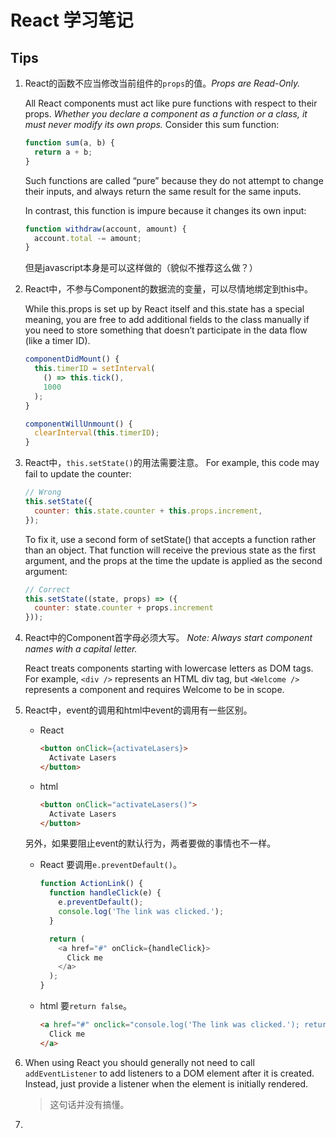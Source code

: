 # React 学习笔记

## Tips
1. React的函数不应当修改当前组件的`props`的值。*Props are Read-Only.*

   All React components must act like pure functions with respect to their props. *Whether you declare a component as a function or a class, it must never modify its own props.* Consider this sum function:
   ```javascript
   function sum(a, b) {
     return a + b;
   }
   ```
   Such functions are called “pure” because they do not attempt to change their inputs, and always return the same result for the same inputs.

   In contrast, this function is impure because it changes its own input:
   ```javascript
   function withdraw(account, amount) {
     account.total -= amount;
   }
   ```

   但是javascript本身是可以这样做的（貌似不推荐这么做？）
   
2. React中，不参与Component的数据流的变量，可以尽情地绑定到this中。

   While this.props is set up by React itself and this.state has a special meaning, you are free to add additional fields to the class manually if you need to store something that doesn’t participate in the data flow (like a timer ID).
   ```javascript
   componentDidMount() {
     this.timerID = setInterval(
       () => this.tick(),
       1000
     );
   }

   componentWillUnmount() {
     clearInterval(this.timerID);
   }
   ```

3. React中，`this.setState()`的用法需要注意。
   For example, this code may fail to update the counter:
   ```javascript
   // Wrong
   this.setState({
     counter: this.state.counter + this.props.increment,
   });
   ```

   To fix it, use a second form of setState() that accepts a function rather than an object. That    function will receive the previous state as the first argument, and the props at the time the update    is applied as the second argument:
   ```javascript
   // Correct
   this.setState((state, props) => ({
     counter: state.counter + props.increment
   }));
   ```

4. React中的Component首字母必须大写。
   *Note: Always start component names with a capital letter.*

   React treats components starting with lowercase letters as DOM tags. For example, `<div />` represents an HTML div tag, but `<Welcome />` represents a component and requires Welcome to be in scope.

5. React中，event的调用和html中event的调用有一些区别。
   - React
      ```html
      <button onClick={activateLasers}>
        Activate Lasers
      </button>
      ```
   - html
      ```html
      <button onClick="activateLasers()">
        Activate Lasers
      </button>
      ```
   另外，如果要阻止event的默认行为，两者要做的事情也不一样。
   - React 要调用`e.preventDefault()`。
      ```javascript
      function ActionLink() {
        function handleClick(e) {
          e.preventDefault();
          console.log('The link was clicked.');
        }

        return (
          <a href="#" onClick={handleClick}>
            Click me
          </a>
        );
      }
      ```
   - html 要`return false`。
     ```html
     <a href="#" onclick="console.log('The link was clicked.'); return false">
       Click me
     </a>
     ```

6. When using React you should generally not need to call `addEventListener` to add listeners to a DOM element after it is created. Instead, just provide a listener when the element is initially rendered.
   > 这句话并没有搞懂。

7. 
